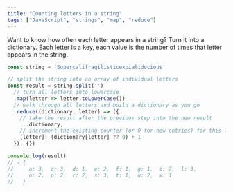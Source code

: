 ```yaml
---
title: "Counting letters in a string"
tags: ["JavaScript", "strings", "map", "reduce"]
---
```

Want to know how often each letter appears in a string? Turn it into a dictionary. Each letter is a key, each value is the number of times that letter appears in the string.

```js
const string = 'Supercalifragilisticexpialidocious'

// split the string into an array of individual letters
const result = string.split('')
  // turn all letters into lowercase
  .map(letter => letter.toLowerCase())
  // walk through all letters and build a dictionary as you go
  .reduce((dictionary, letter) => ({
    // take the result after the previous step into the new result
    ...dictionary,
    // increment the existing counter (or 0 for new entries) for this letter
    [letter]: (dictionary[letter] ?? 0) + 1
  }), {})

console.log(result)
// ⇒ {
//     a: 3,  c: 3,  d: 1,  e: 2,  f: 1,  g: 1,  i: 7,  l: 3,
//     o: 2.  p: 2,  r: 2,  s: 3,  t: 1,  u: 2,  x: 1
//   }
```
